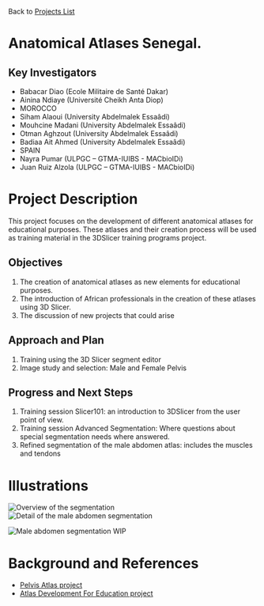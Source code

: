 Back to [Projects List](../../README.md#ProjectsList)

# Anatomical Atlases Senegal.

## Key Investigators

- Babacar Diao (Ecole Militaire de Santé Dakar)
- Ainina Ndiaye (Université Cheikh Anta Diop)
- MOROCCO
- Siham Alaoui (University Abdelmalek Essaâdi)
- Mouhcine Madani (University Abdelmalek Essaâdi)
- Otman Aghzout (University Abdelmalek Essaâdi)
- Badiaa Ait Ahmed (University Abdelmalek Essaâdi)
- SPAIN
- Nayra Pumar (ULPGC – GTMA-IUIBS - MACbioIDi)
- Juan Ruiz Alzola (ULPGC – GTMA-IUIBS - MACbioIDi)


# Project Description

This project focuses on the development of different anatomical atlases for educational purposes.
These atlases and their creation process will be used as training material in the 3DSlicer training programs project.

## Objectives

1. The creation of anatomical atlases as new elements for educational purposes.
1. The introduction of African professionals in the creation of these atlases using 3D Slicer.
1. The discussion of new projects that could arise

## Approach and Plan

1. Training using the 3D Slicer segment editor
1. Image study and selection: Male and Female Pelvis

## Progress and Next Steps

1. Training session Slicer101: an introduction to 3DSlicer from the user point of view.
1. Training session Advanced Segmentation: Where questions about special segmentation needs where answered.
1. Refined segmentation of the male abdomen atlas: includes the muscles and tendons


# Illustrations


![Overview of the segmentation](git1.png)
![Detail of the male abdomen segmentation](git2.png)

![Male abdomen segmentation WIP](rotation.gif)


# Background and References

- [Pelvis Atlas project](https://projectweek.na-mic.org/PW30_2019_GranCanaria/Projects/PelvicAnatomyAtlases/)
- [Atlas Development For Education project](https://projectweek.na-mic.org/PW28_2018_GranCanaria/Projects/AtlasDevelopmentForEducation/)
